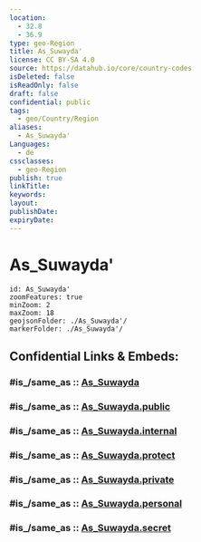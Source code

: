 ```yaml
---
location:
  - 32.8
  - 36.9
type: geo-Region
title: As_Suwayda'
license: CC BY-SA 4.0
source: https://datahub.io/core/country-codes
isDeleted: false
isReadOnly: false
draft: false
confidential: public
tags:
  - geo/Country/Region
aliases:
  - As_Suwayda'
Languages:
  - de
cssclasses:
  - geo-Region
publish: true
linkTitle:
keywords:
layout:
publishDate:
expiryDate:
---
```


# As_Suwayda'

```leaflet
id: As_Suwayda'
zoomFeatures: true 
minZoom: 2 
maxZoom: 18
geojsonFolder: ./As_Suwayda'/
markerFolder: ./As_Suwayda'/
```


## Confidential Links & Embeds: 

### #is_/same_as :: [As_Suwayda](/_Standards/Earth/Continent/Asia/Asia~West/Syria/Governorates~Syria/As_Suwayda.md) 

### #is_/same_as :: [As_Suwayda.public](/_public/Earth/Continent/Asia/Asia~West/Syria/Governorates~Syria/As_Suwayda.public.md) 

### #is_/same_as :: [As_Suwayda.internal](/_internal/Earth/Continent/Asia/Asia~West/Syria/Governorates~Syria/As_Suwayda.internal.md) 

### #is_/same_as :: [As_Suwayda.protect](/_protect/Earth/Continent/Asia/Asia~West/Syria/Governorates~Syria/As_Suwayda.protect.md) 

### #is_/same_as :: [As_Suwayda.private](/_private/Earth/Continent/Asia/Asia~West/Syria/Governorates~Syria/As_Suwayda.private.md) 

### #is_/same_as :: [As_Suwayda.personal](/_personal/Earth/Continent/Asia/Asia~West/Syria/Governorates~Syria/As_Suwayda.personal.md) 

### #is_/same_as :: [As_Suwayda.secret](/_secret/Earth/Continent/Asia/Asia~West/Syria/Governorates~Syria/As_Suwayda.secret.md)


